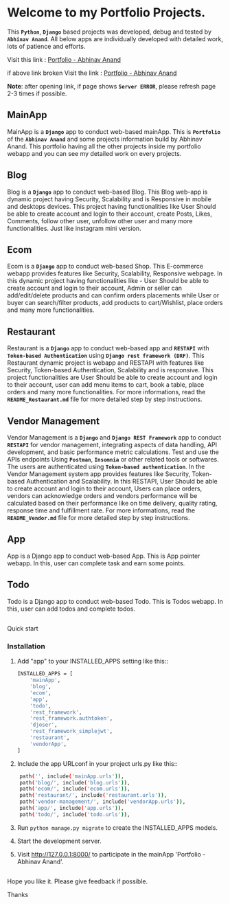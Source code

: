 # Welcome to my Portfolio Projects.
This **`Python`**, **`Django`** based projects was developed, debug and tested by **`Abhinav Anand`**. All below apps are individually developed with detailed work, lots of patience and efforts.

Visit this link :  [Portfolio - Abhinav Anand](http://abhinav7.pythonanywhere.com/)

if above link broken
Visit the link :  [Portfolio - Abhinav Anand](http://abhinavfu.pythonanywhere.com/)

**Note**: after opening link, if page shows **`Server ERROR`**, please refresh page 2-3 times if possible.

## MainApp
MainApp is a **`Django`** app to conduct web-based mainApp. This is **`Portfolio`** of the **`Abhinav Anand`** and some projects information build by Abhinav Anand. This portfolio having all the other projects inside my portfolio webapp and you can see my detailed work on every projects. 

## Blog
Blog is a **`Django`** app to conduct web-based Blog. 
This Blog web-app is dynamic project having Security, Scalability and is Responsive in mobile and desktops devices. This project having functionalities like User Should be able to create account and login to their account, create Posts, Likes, Comments, follow other user, unfollow other user and many more functionalities. Just like instagram mini version.

## Ecom
Ecom is a **`Django`** app to conduct web-based Shop. This E-commerce webapp provides features like Security, Scalability, Responsive webpage. In this dynamic project having functionalities like - User Should be able to create account and login to their account, Admin or seller can add/edit/delete products and can confirm orders placements while User or buyer can search/filter products, add products to cart/Wishlist, place orders and many more functionalities. 

## Restaurant
Restaurant is a **`Django`** app to conduct web-based app and **`RESTAPI`** with **`Token-based Authentication`** using **`Django rest framework (DRF)`**.
This Restaurant dynamic project is webapp and RESTAPI with features like Security, Token-based Authentication, Scalability and is responsive. This project functionalities are User Should be able to create account and login to their account, user can add menu items to cart, book a table, place orders and many more functionalities.
For more informations, read the **`README_Restaurant.md`** file for more detailed step by step instructions.

## Vendor Management
Vendor Management is a **`Django`** and **`Django REST Framework`** app to conduct **`RESTAPI`** for vendor management, integrating aspects of data handling, API development, and basic performance metric calculations.
Test and use the APIs endpoints Using **`Postman`**, **`Insomnia`** or other related tools or softwares. The users are authenticated using **`Token-based authentication`**.
In the Vendor Management system app provides features like Security, Token-based Authentication and Scalability.  In this RESTAPI, User Should be able to create account and login to their account, Users can place orders, vendors can acknowledge orders and vendors performance will be calculated based on their performance like on time delivery, quality rating, response time and fulfillment rate. 
For more informations, read the **`README_Vendor.md`** file for more detailed step by step instructions.

## App
App is a Django app to conduct web-based App. This is App pointer webapp.
In this, user can complete task and earn some points.

## Todo
Todo is a Django app to conduct web-based Todo. This is Todos webapp.
In this, user can add todos and complete todos.

##
Quick start

### Installation
1. Add "app" to your INSTALLED_APPS setting like this::
    ```bash
    INSTALLED_APPS = [
        'mainApp',
        'blog',
        'ecom',
        'app',
        'todo',
        'rest_framework',
        'rest_framework.authtoken',
        'djoser',
        'rest_framework_simplejwt',
        'restaurant',
        'vendorApp',
    ]
    ```
2. Include the app URLconf in your project urls.py like this::
```bash
    path('', include('mainApp.urls')),
    path('blog/', include('blog.urls')),
    path('ecom/', include('ecom.urls')),
    path('restaurant/', include('restaurant.urls')),
    path('vendor-management/', include('vendorApp.urls')),
    path('app/', include('app.urls')),
    path('todo/', include('todo.urls')),
```

3. Run ``python manage.py migrate`` to create the INSTALLED_APPS models.

4. Start the development server.
    
5. Visit http://127.0.0.1:8000/ to participate in the mainApp 'Portfolio - Abhinav Anand'.

##
Hope you like it. Please give feedback if possible.

Thanks